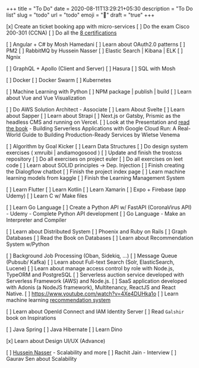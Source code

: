 +++
title = "To Do"
date = 2020-08-11T13:29:21+05:30
description = "To Do list"
slug = "todo"
url = "todo"
emoji = ":microbe:"
draft = "true"
+++

[x] Create an ticket booking app with micro-services
[ ] Do the exam Cisco 200-301 (CCNA)
[ ] Do all the [8 certifications](https://bradshaw.cloud/2018/03/20/aws-certifications/)

[ ] Angular + C# by Mosh Hamedani
[ ] Learn about OAuth2.0 patterns
[ ] PM2
[ ] RabbitMQ by Hussein Nasser
[ ] Elastic Search | Kibana | ELK
[ ] Ngnix

[ ] GraphQL + Apollo (Client and Server)
[ ] Hasura
[ ] SQL with Mosh

[ ] Docker
[ ] Docker Swarm
[ ] Kubernetes

[ ] Machine Learning with Python
[ ] NPM package | publish | build
[ ] Learn about Vue and Vue Visualization

[ ] Do AWS Solution Architect - Associate
[ ] Learn About Svelte
[ ] Learn about Sapper
[ ] Learn about Strapi
[ ] Next.js or Gatsby, Prismic as the headless CMS and running on Vercel.
[ ] Look at the Presentation and [read the book](https://docs.google.com/presentation/d/e/2PACX-1vQK6I1AF4lM5t0EsDKcAJvBW1dlLOhmrftPz1UsroQd3TYfLQv1j1ecGYhTh622X8kn8ojYpyvkr_AL/pub?start=false&loop=false&delayms=3000&slide=id.p) - Building Serverless Applications with Google Cloud Run: A Real-World Guide to Building Production-Ready Services by Wietse Venema

[ ] Algorithm by Goal Kicker
[ ] Learn Data Structures
[ ] Do design system exercises ( xmruibi | andiamogosood )
[ ] Update and finish the trostcss repository
[ ] Do all exercises on project euler
[ ] Do all exercises on leet code
[ ] Learn about SOLID principles -> Dep. Injection
[ ] Finish creating the Dialogflow chatbot
[ ] Finish the project index page
[ ] Learn machine learning models from kaggle
[ ] Finish the Learning Management System

[ ] Learn Flutter
[ ] Learn Kotlin
[ ] Learn Xamarin
[ ] Expo + Firebase (app Udemy)
[ ] Learn C w/ Make files

[ ] Learn Go Language
[ ] Create a Python API w/ FastAPI (CoronaVirus API) - Udemy - Complete Python API development
[ ] Go Language - Make an Interpreter and Compiler

[ ] Learn about Distributed System
[ ] Phoenix and Ruby on Rails
[ ] Graph Databases
[ ] Read the Book on Databases
[ ] Learn about Recommendation System w/Python

[ ] Background Job Processing (Oban, Sidekiq, ...)
[ ] Message Queue (Pubsub/ Kafka)
[ ] Learn about Full-text Search (Solr, ElasticSearch, Lucene)
[ ] Learn about manage access control by role with Node.js, TypeORM and PostgreSQL
[ ] Serverless auction service developed with Serverless Framework (AWS) and Node.js.
[ ] SaaS application developed with Adonis (a NodeJS framework), Multitenancy, ReactJS and React Native.
[ ] https://www.youtube.com/watch?v=4Xe4DUHka1o
[ ] Learn machine learning [recommendation system](https://www.youtube.com/playlist?list=PLYU7hR8tUkqRWCeTUjHDHfYwGGOQXHGHt)

[ ] Learn about OpenId Connect and IAM Identity Server
[ ] Read `Galshir` book on Inspirations

[ ] Java Spring
[ ] Java Hibernate
[ ] Learn Dino

[x] Learn about Design UI/UX (Advance)

[ ] [Hussein Nasser](https://www.youtube.com/watch?v=4NsWnT_-FoE) - Scalability and more
[ ] Rachit Jain - Interview
[ ] Gaurav Sen about Scalability
